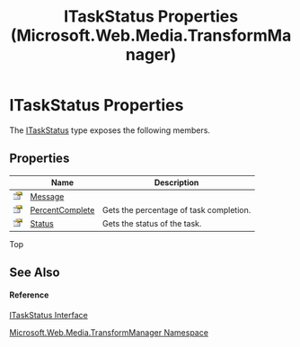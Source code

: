 ﻿---
title: ITaskStatus Properties (Microsoft.Web.Media.TransformManager)
TOCTitle: ITaskStatus Properties
ms:assetid: Properties.T:Microsoft.Web.Media.TransformManager.ITaskStatus
ms:mtpsurl: https://msdn.microsoft.com/en-us/library/microsoft.web.media.transformmanager.itaskstatus_properties(v=VS.90)
ms:contentKeyID: 35520637
ms.date: 06/14/2012
mtps_version: v=VS.90
---

# ITaskStatus Properties

The [ITaskStatus](itaskstatus-interface-microsoft-web-media-transformmanager.md) type exposes the following members.

## Properties

<table>
<thead>
<tr class="header">
<th> </th>
<th>Name</th>
<th>Description</th>
</tr>
</thead>
<tbody>
<tr class="odd">
<td><img src="images/Dd565996.pubproperty(en-us,VS.90).gif" title="Public property" alt="Public property" /></td>
<td><a href="itaskstatus-message-property-microsoft-web-media-transformmanager.md">Message</a></td>
<td></td>
</tr>
<tr class="even">
<td><img src="images/Dd565996.pubproperty(en-us,VS.90).gif" title="Public property" alt="Public property" /></td>
<td><a href="itaskstatus-percentcomplete-property-microsoft-web-media-transformmanager.md">PercentComplete</a></td>
<td>Gets the percentage of task completion.</td>
</tr>
<tr class="odd">
<td><img src="images/Dd565996.pubproperty(en-us,VS.90).gif" title="Public property" alt="Public property" /></td>
<td><a href="itaskstatus-status-property-microsoft-web-media-transformmanager.md">Status</a></td>
<td>Gets the status of the task.</td>
</tr>
</tbody>
</table>


Top

## See Also

#### Reference

[ITaskStatus Interface](itaskstatus-interface-microsoft-web-media-transformmanager.md)

[Microsoft.Web.Media.TransformManager Namespace](microsoft-web-media-transformmanager-namespace.md)

